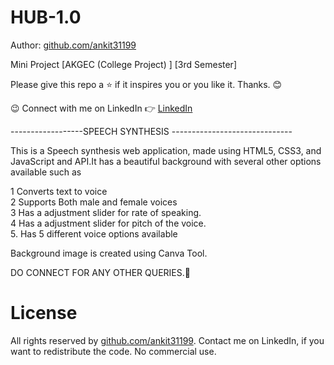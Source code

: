 # HUB-1.0

Author: [github.com/ankit31199](https://github.com/ankit31199)

Mini Project [AKGEC (College Project) ] [3rd Semester]

Please give this repo a :star: if it inspires you or you like it. Thanks. :blush:

😉 Connect with me on LinkedIn
👉 [LinkedIn](https://www.linkedin.com/in/connect-ankit-tiwari/)




------------------SPEECH SYNTHESIS ------------------------------

This is a Speech synthesis web application, made using HTML5, CSS3, and JavaScript and API.It has a beautiful background with several other options available
such as

1 Converts text to voice   
2 Supports Both male and female voices  
3 Has a adjustment slider for rate of speaking.  
4 Has a adjustment slider for pitch of the voice.  
5. Has 5 different voice options available  


Background image is created using Canva Tool. 

DO CONNECT FOR ANY OTHER QUERIES.🙌

# License

All rights reserved by [github.com/ankit31199](https://github.com/ankit31199). Contact me on LinkedIn, if you want to redistribute the code. No commercial use.
